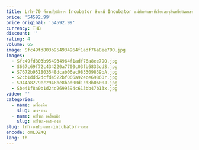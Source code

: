 ```yaml
---
title: Lrh-70 ห้องปฏิบัติการ Incubator ชีวเคมี Incubator แม่พิมพ์แบคทีเรียและจุลินทรีย์วัฒนธรรมคงที่อุณหภูมิอุปกรณ์
price: '54592.99'
price_original: '54592.99'
currency: THB
discount: ''
rating: 4
volume: 65
image: Sfc49fd803b954934964f1adf76a8ee79O.jpg
images:
  - Sfc49fd803b954934964f1adf76a8ee79O.jpg
  - S667c69f72c434220a7700c03fb6833cdS.jpg
  - S7672b951803548dcab06ec983309839bA.jpg
  - S2cb1ddd2dcfd4522bf066a92ece69860r.jpg
  - S944a8279ec2948be8bad00d1cd8b0600J.jpg
  - Sbe41f8a0b1d24d2699594c613bb47b13x.jpg
video: ''
categories:
  - name: เครื่องมือ
    slug: เคร-องม
  - name: อะไหล่ เครื่องมือ
    slug: อะไหล-เคร-องม
slug: lrh-องปฏ-การ-incubator-วเคม
encode: omLDZ4Q
lang: th
---
```

  